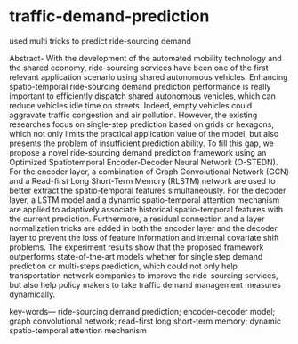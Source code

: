 # traffic-demand-prediction
used multi tricks to predict ride-sourcing demand

Abstract- With the development of the automated mobility technology and the shared economy, ride-sourcing services have been one of the first relevant application scenario using shared autonomous vehicles. Enhancing spatio-temporal ride-sourcing demand prediction performance is really important to efficiently dispatch shared autonomous vehicles, which can reduce vehicles idle time on streets. Indeed, empty vehicles could aggravate traffic congestion and air pollution. However, the existing researches focus on single-step prediction based on grids or hexagons, which not only limits the practical application value of the model, but also presents the problem of insufficient prediction ability. To fill this gap, we propose a novel ride-sourcing demand prediction framework using an Optimized Spatiotemporal Encoder-Decoder Neural Network (O-STEDN). For the encoder layer, a combination of Graph Convolutional Network (GCN) and a Read-first Long Short-Term Memory (RLSTM) network are used to better extract the spatio-temporal features simultaneously. For the decoder layer, a LSTM model and a dynamic spatio-temporal attention mechanism are applied to adaptively associate historical spatio-temporal features with the current prediction. Furthermore, a residual connection and a layer normalization tricks are added in both the encoder layer and the decoder layer to prevent the loss of feature information and internal covariate shift problems. The experiment results show that the proposed framework outperforms state-of-the-art models whether for single step demand prediction or multi-steps prediction, which could not only help transportation network companies to improve the ride-sourcing services, but also help policy makers to take traffic demand management measures dynamically.

key-words— ride-sourcing demand prediction; encoder-decoder model; graph convolutional network; read-first long short-term memory; dynamic spatio-temporal attention mechanism
